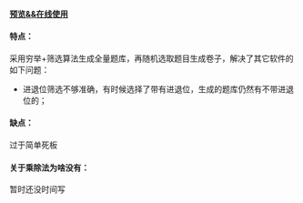 
#### [预览&&在线使用](https://hawkhu.github.io/cpractice/)


#### 特点：
采用穷举+筛选算法生成全量题库，再随机选取题目生成卷子，解决了其它软件的如下问题：

- 进退位筛选不够准确，有时候选择了带有进退位，生成的题库仍然有不带进退位的；

#### 缺点：
过于简单死板

#### 关于乘除法为啥没有：
暂时还没时间写

